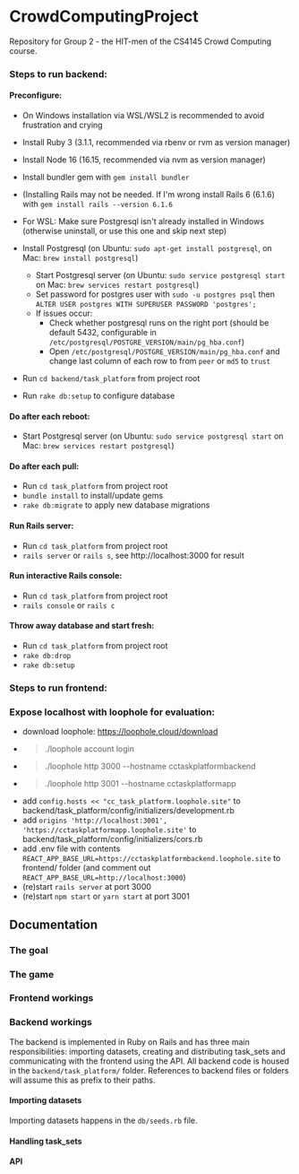 # CrowdComputingProject

Repository for Group 2 - the HIT-men of the CS4145 Crowd Computing course.



### Steps to run backend:

#### Preconfigure:
- On Windows installation via WSL/WSL2 is recommended to avoid frustration and crying
- Install Ruby 3 (3.1.1, recommended via rbenv or rvm as version manager)
- Install Node 16 (16.15, recommended via nvm as version manager)
- Install bundler gem with `gem install bundler`
- (Installing Rails may not be needed. If I'm wrong install Rails 6 (6.1.6) with `gem install rails --version 6.1.6`

- For WSL: Make sure Postgresql isn't already installed in Windows (otherwise uninstall, or use this one and skip next step)
- Install Postgresql (on Ubuntu: `sudo apt-get install postgresql`, on Mac: `brew install postgresql`)
  - Start Postgresql server (on Ubuntu: `sudo service postgresql start` on Mac: `brew services restart postgresql`)
  - Set password for postgres user with `sudo -u postgres psql` then `ALTER USER postgres WITH SUPERUSER PASSWORD 'postgres';`
  - If issues occur:
    - Check whether postgresql runs on the right port (should be default 5432, configurable in  `/etc/postgresql/POSTGRE_VERSION/main/pg_hba.conf`)
    - Open `/etc/postgresql/POSTGRE_VERSION/main/pg_hba.conf` and change last column of each row to from `peer` or `md5` to `trust`
- Run `cd backend/task_platform` from project root
- Run `rake db:setup` to configure database


#### Do after each reboot:
- Start Postgresql server (on Ubuntu: `sudo service postgresql start` on Mac: `brew services restart postgresql`)


#### Do after each pull:
- Run `cd task_platform` from project root
- `bundle install` to install/update gems
- `rake db:migrate` to apply new database migrations


#### Run Rails server:
- Run `cd task_platform` from project root
- `rails server` or `rails s`, see http://localhost:3000 for result


#### Run interactive Rails console:
- Run `cd task_platform` from project root
- `rails console` or `rails c`


#### Throw away database and start fresh:
- Run `cd task_platform` from project root
- `rake db:drop`
- `rake db:setup`


### Steps to run frontend:






### Expose localhost with loophole for evaluation:

- download loophole: https://loophole.cloud/download
-  > ./loophole account login
-  > ./loophole http 3000  --hostname cctaskplatformbackend
-  > ./loophole http 3001  --hostname cctaskplatformapp
-  add `config.hosts << "cc_task_platform.loophole.site"` to backend/task_platform/config/initializers/development.rb
-  add `origins 'http://localhost:3001', 'https://cctaskplatformapp.loophole.site'` to backend/task_platform/config/initializers/cors.rb
-  add .env file with contents `REACT_APP_BASE_URL=https://cctaskplatformbackend.loophole.site` to frontend/ folder (and comment out `REACT_APP_BASE_URL=http://localhost:3000`)
-  (re)start `rails server` at port 3000
-  (re)start `npm start` or `yarn start` at port 3001



## Documentation

### The goal



### The game


### Frontend workings











### Backend workings

The backend is implemented in Ruby on Rails and has three main responsibilities: importing datasets, creating and distributing task_sets and communicating with the frontend using the API. All backend code is housed in the `backend/task_platform/` folder. References to backend files or folders will assume this as prefix to their paths.

#### Importing datasets

Importing datasets happens in the `db/seeds.rb` file.



#### Handling task_sets



#### API
